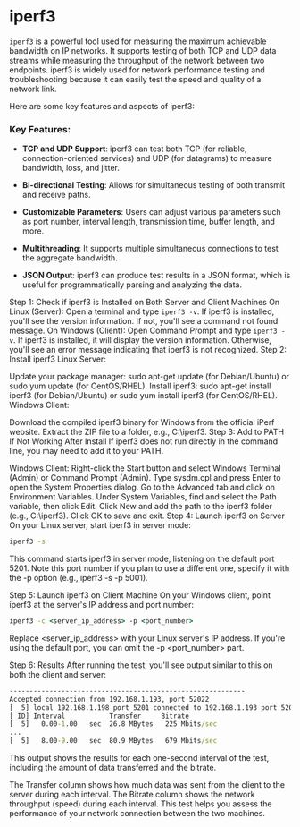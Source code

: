 # iperf3
`iperf3` is a powerful tool used for measuring the maximum achievable bandwidth on IP networks. It supports testing of both TCP and UDP data streams while measuring the throughput of the network between two endpoints. iperf3 is widely used for network performance testing and troubleshooting because it can easily test the speed and quality of a network link.

Here are some key features and aspects of iperf3:

### Key Features:
- **TCP and UDP Support**: iperf3 can test both TCP (for reliable, connection-oriented services) and UDP (for datagrams) to measure bandwidth, loss, and jitter.

- **Bi-directional Testing**: Allows for simultaneous testing of both transmit and receive paths.

- **Customizable Parameters**: Users can adjust various parameters such as port number, interval length, transmission time, buffer length, and more.

- **Multithreading**: It supports multiple simultaneous connections to test the aggregate bandwidth.

- **JSON Output**: iperf3 can produce test results in a JSON format, which is useful for programmatically parsing and analyzing the data.

Step 1: Check if iperf3 is Installed on Both Server and Client Machines
On Linux (Server): Open a terminal and type `iperf3 -v`. If iperf3 is installed, you'll see the version information. If not, you'll see a command not found message.
On Windows (Client): Open Command Prompt and type `iperf3 -v`. If iperf3 is installed, it will display the version information. Otherwise, you'll see an error message indicating that iperf3 is not recognized.
Step 2: Install iperf3
Linux Server:

Update your package manager: sudo apt-get update (for Debian/Ubuntu) or sudo yum update (for CentOS/RHEL).
Install iperf3: sudo apt-get install iperf3 (for Debian/Ubuntu) or sudo yum install iperf3 (for CentOS/RHEL).
Windows Client:

Download the compiled iperf3 binary for Windows from the official iPerf website.
Extract the ZIP file to a folder, e.g., C:\iperf3.
Step 3: Add to PATH If Not Working After Install
If iperf3 does not run directly in the command line, you may need to add it to your PATH.

Windows Client:
Right-click the Start button and select Windows Terminal (Admin) or Command Prompt (Admin).
Type sysdm.cpl and press Enter to open the System Properties dialog.
Go to the Advanced tab and click on Environment Variables.
Under System Variables, find and select the Path variable, then click Edit.
Click New and add the path to the iperf3 folder (e.g., C:\iperf3). Click OK to save and exit.
Step 4: Launch iperf3 on Server
On your Linux server, start iperf3 in server mode:

```bash
iperf3 -s
```

This command starts iperf3 in server mode, listening on the default port 5201. Note this port number if you plan to use a different one, specify it with the -p option (e.g., iperf3 -s -p 5001).

Step 5: Launch iperf3 on Client Machine
On your Windows client, point iperf3 at the server's IP address and port number:

```cmd
iperf3 -c <server_ip_address> -p <port_number>
```

Replace <server_ip_address> with your Linux server's IP address. If you're using the default port, you can omit the -p <port_number> part.

Step 6: Results
After running the test, you'll see output similar to this on both the client and server:

```cmd
-----------------------------------------------------------
Accepted connection from 192.168.1.193, port 52022
[  5] local 192.168.1.198 port 5201 connected to 192.168.1.193 port 52023
[ ID] Interval           Transfer     Bitrate
[  5]   0.00-1.00   sec  26.8 MBytes   225 Mbits/sec
...
[  5]   8.00-9.00   sec  80.9 MBytes   679 Mbits/sec
```

This output shows the results for each one-second interval of the test, including the amount of data transferred and the bitrate.

The Transfer column shows how much data was sent from the client to the server during each interval.
The Bitrate column shows the network throughput (speed) during each interval.
This test helps you assess the performance of your network connection between the two machines.
